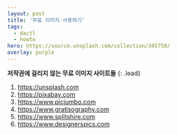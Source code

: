 ```yaml
---
layout: post
title: '무료 이미지 사용하기'
tags:
  - dactl
  - howto
hero: https://source.unsplash.com/collection/345758/
overlay: purple
---
```


**저작권에 걸리지 않는 무료 이미지 사이트들**
{: .lead}

1. https://unsplash.com
2. https://pixabay.com
3. https://www.picjumbo.com
4. https://www.gratisography.com
5. https://www.splitshire.com
6. https://www.designerspics.com

